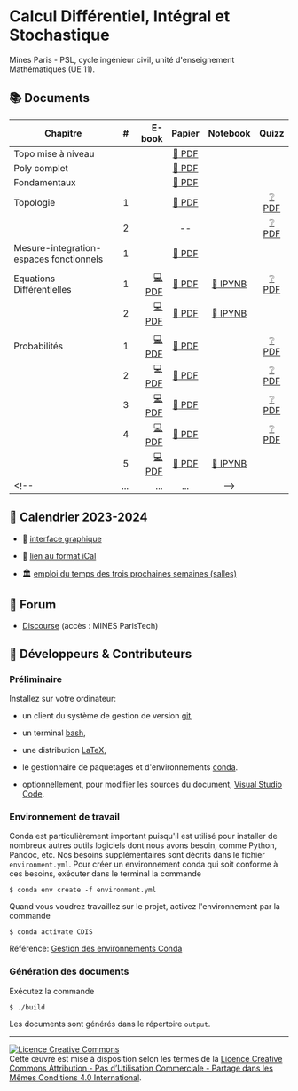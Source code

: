 

Calcul Différentiel, Intégral et Stochastique
================================================================================

Mines Paris - PSL, cycle ingénieur civil, unité d'enseignement Mathématiques (UE 11).

:books: Documents 
--------------------------------------------------------------------------------


| Chapitre      | # | E-book | Papier | Notebook | Quizz | 
| ------------- | ------: | -----------:  |  :----: |  :----:  | :-----: |
| Topo mise à niveau |  |   | [:book: PDF](https://github.com/paulinebernard/CDIS/raw/main/Bertrand/m24TD0Corr.pdf) |  |  |
| Poly complet |  |   | [:book: PDF](https://github.com/paulinebernard/CDIS/raw/main/Bertrand/m24PolyCompletCorr.pdf) |  |  |
| Fondamentaux |  |   | [:book: PDF](https://github.com/paulinebernard/CDIS/raw/main/Bertrand/m24PolyFonda.pdf) |  |  |
| Topologie | 1 |   | [:book: PDF](https://github.com/paulinebernard/CDIS/raw/main/Bertrand/m24PolyTopo.pdf) |  | [:grey_question: PDF](https://github.com/paulinebernard/CDIS/raw/main/Bertrand/m24TD0Corr.pdf) |
|   | 2 |  | --  | | [:grey_question: PDF](https://github.com/paulinebernard/CDIS/raw/main/Bertrand/m24TD2.pdf) |
| Mesure-integration-espaces fonctionnels | 1 |   | [:book: PDF](https://github.com/paulinebernard/CDIS/raw/main/Bertrand/m24Chap2.pdf) |  |  |
|  |  |   |  |  |  |
| Equations Différentielles | 1 | [:computer: PDF](https://github.com/paulinebernard/CDIS/raw/main/Equations%20Différentielles%20I/output/Equations%20Différentielles%20I.pdf) | [:book: PDF](https://github.com/paulinebernard/CDIS/raw/main/Equations%20Différentielles%20I/output/Equations%20Différentielles%20I%20(a4%2C%20recto-verso).pdf)  |  [:notebook: IPYNB](https://github.com/paulinebernard/CDIS/raw/main/Equations%20Diff%C3%A9rentielles%20I/Equations%20Diff%C3%A9rentielles%20I.ipynb) | [:grey_question: PDF](https://github.com/paulinebernard/CDIS/raw/main/quizz/Equations%20Diff%C3%A9rentielles%20I/output/Equations%20Diff%C3%A9rentielles%20I.pdf)
|  | 2 | [:computer: PDF](https://github.com/paulinebernard/CDIS/raw/main/Equations%20Diff%C3%A9rentielles%20II/output/Equations%20Diff%C3%A9rentielles%20II.pdf)  | [:book: PDF](https://github.com/paulinebernard/CDIS/raw/main/Equations%20Diff%C3%A9rentielles%20II/output/Equations%20Diff%C3%A9rentielles%20II%20(a4%2C%20recto-verso).pdf)|  [:notebook: IPYNB](https://github.com/paulinebernard/CDIS/raw/main/Equations%20Diff%C3%A9rentielles%20II/Equations%20Differentielles%20II.ipynb) |  |
||  |   |  |  |   |
| Probabilités | 1 | [:computer: PDF](https://github.com/paulinebernard/CDIS/raw/main/Probabilit%C3%A9s%20I/output/Probabilit%C3%A9%20I.pdf) | [:book: PDF](https://github.com/paulinebernard/CDIS/raw/main/Probabilit%C3%A9s%20I/output/Probabilit%C3%A9%20I%20(a4%2C%20recto-verso).pdf)  |   | [:grey_question: PDF](https://github.com/paulinebernard/CDIS/raw/main/quizz/Probabilit%C3%A9s%20I/output/Probabilit%C3%A9s%20I.pdf) |
|  | 2 | [:computer: PDF](https://github.com/paulinebernard/CDIS/raw/main/Probabilit%C3%A9s%20II/output/Probabilit%C3%A9%20II.pdf)  | [:book: PDF](https://github.com/paulinebernard/CDIS/raw/main/Probabilit%C3%A9s%20II/output/Probabilit%C3%A9%20II%20(a4%2C%20recto-verso).pdf)  |   | [:grey_question: PDF](https://github.com/paulinebernard/CDIS/raw/main/quizz/Probabilit%C3%A9s%20II/output/Probabilit%C3%A9s%20II.pdf) |
|  | 3 | [:computer: PDF](https://github.com/paulinebernard/CDIS/raw/main/Probabilit%C3%A9s%20III/output/Probabilit%C3%A9%20III.pdf)   | [:book: PDF](https://github.com/paulinebernard/CDIS/raw/main/Probabilit%C3%A9s%20III/output/Probabilit%C3%A9%20III%20(a4%2C%20recto-verso).pdf) |   |[:grey_question: PDF](https://github.com/paulinebernard/CDIS/raw/main/quizz/Probabilit%C3%A9s%20III/output/Probabilit%C3%A9s%20III.pdf)  |
|  | 4 | [:computer: PDF](https://github.com/paulinebernard/CDIS/raw/main/Probabilit%C3%A9s%20IV/output/Probabilit%C3%A9%20IV.pdf)  | [:book: PDF](https://github.com/paulinebernard/CDIS/raw/main/Probabilit%C3%A9s%20IV/output/Probabilit%C3%A9%20IV%20(a4%2C%20recto-verso).pdf) |   | [:grey_question: PDF](https://github.com/paulinebernard/CDIS/raw/main/quizz/Probabilit%C3%A9s%20IV/output/Probabilit%C3%A9s%20IV.pdf) |
|  | 5 | [:computer: PDF](https://github.com/paulinebernard/CDIS/raw/main/Probabilit%C3%A9s%20V/output/Probabilit%C3%A9%20V.pdf) | [:book: PDF](https://github.com/paulinebernard/CDIS/raw/main/Probabilit%C3%A9s%20V/output/Probabilit%C3%A9%20V%20(a4%2C%20recto-verso).pdf)  |  [:notebook: IPYNB](https://github.com/paulinebernard/CDIS/raw/main/Probabilit%C3%A9s%20V/Probabilit%C3%A9%20V-non-corr.ipynb)  |  |
<!--| ... | ... | ... |-->
  


:calendar: Calendrier 2023-2024
--------------------------------------------------------------------------------

  - :calendar: [interface graphique](https://calendar.google.com/calendar/embed?src=coobt3rgshmvkjsfgpeehgucoc%40group.calendar.google.com&ctz=Europe%2FParis)

  - :link: [lien au format iCal](https://calendar.google.com/calendar/ical/coobt3rgshmvkjsfgpeehgucoc%40group.calendar.google.com/public/basic.ics)

  - :classical_building: [emploi du temps des trois prochaines semaines (salles)](https://oasis.mines-paristech.fr/prod/oasis/ensmp/Page/TimeTableView.php?year_in_cursus=1&type=week&nb_iterations=5&course_type=TC_ou_ES_ou_ESF_ou_OPTION_ou_AF_ou_DescOPTION_ou_Extern)


:speech_balloon: Forum
--------------------------------------------------------------------------------

  - [Discourse](https://discourse.mines-paristech.fr) (accès : MINES ParisTech)




:pencil: Développeurs & Contributeurs
--------------------------------------------------------------------------------

### Préliminaire

Installez sur votre ordinateur:

  - un client du système de gestion de version [git](https://git-scm.com/), 

  - un terminal [bash](https://www.gnu.org/software/bash/),

  - une distribution [LaTeX](https://www.latex-project.org/),

  - le gestionnaire de paquetages et d'environnements [conda](https://conda.io/en/latest/).

  - optionnellement, pour modifier les sources du document, 
    [Visual Studio Code](https://code.visualstudio.com/).

### Environnement de travail

Conda est particulièrement important puisqu'il est utilisé pour installer
de nombreux autres outils logiciels dont nous avons besoin, comme Python,
Pandoc, etc. Nos besoins supplémentaires sont décrits dans le fichier 
`environment.yml`.
Pour créer un environnement conda qui soit conforme à ces besoins,
exécuter dans le terminal la commande

    $ conda env create -f environment.yml

Quand vous voudrez travaillez sur le projet, activez l'environnement par la
commande

    $ conda activate CDIS

Référence: [Gestion des environnements Conda](https://conda.io/projects/conda/en/latest/user-guide/tasks/manage-environments.html)

### Génération des documents

Exécutez la commande

    $ ./build

Les documents sont générés dans le répertoire `output`.


--------------------------------------------------------------------------------

<a rel="license" href="http://creativecommons.org/licenses/by-nc-sa/4.0/"><img alt="Licence Creative Commons" style="border-width:0" src="https://i.creativecommons.org/l/by-nc-sa/4.0/88x31.png" /></a><br />Cette œuvre est mise à disposition selon les termes de la <a rel="license" href="http://creativecommons.org/licenses/by-nc-sa/4.0/">Licence Creative Commons Attribution - Pas d’Utilisation Commerciale - Partage dans les Mêmes Conditions 4.0 International</a>.


